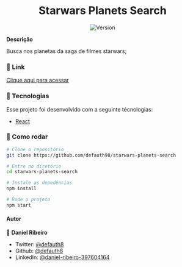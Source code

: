 <h1 align="center">Starwars Planets Search</h1>
<p align="center">
  <img alt="Version" src="https://img.shields.io/badge/version-0.1.0-blue.svg?cacheSeconds=2592000" />
  <a href="https://twitter.com/defauth8" target="_blank">
  </a>
</p>

**Descrição**

Busca nos planetas da saga de filmes starwars;

### :rocket: Link

[Clique aqui para acessar](https://defauth98.github.io/starwars-planets-search/)

### :nut_and_bolt: Tecnologias

Esse projeto foi desenvolvido com a seguinte técnologias:

- [React][reactjs]

[reactjs]: https://reactjs.org

### :thinking: Como rodar

```bash
# Clone o repositório
git clone https://github.com/defauth98/starwars-planets-search

# Entre no diretório
cd starwars-planets-search

# Instale as depedências
npm install

# Rode o projeto
npm start
```

#### Autor

👤 **Daniel Ribeiro**

- Twitter: [@defauth8](https://twitter.com/defauth8)
- Github: [@defauth8](https://github.com/defauth98)
- LinkedIn: [@daniel-ribeiro-397604164](https://linkedin.com/in/daniel-ribeiro-397604164)
